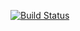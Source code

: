 [![Build Status](https://semaphoreci.com/api/v1/projects/d0a798d2-012f-4f6d-a9af-475db1108f6d/411843/badge.svg)](https://semaphoreci.com/kaiomagalhaes/ppagronegocio-indice-precos)

